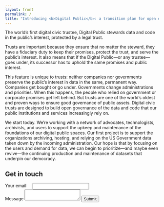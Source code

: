 ```yaml
---
layout: front
permalink: /
title: "Introducing <b>Digital Public</b>: a transition plan for open data and civic tech."
---
```

The world’s first digital civic trustee, Digital Public stewards data and code in the public’s interest, protected by a legal trust. 

Trusts are important because they ensure that no matter the steward, they have a fiduciary duty to keep their promises, protect the trust, and serve the public’s interest. It also means that if the Digital Public—or any trustee—goes under, its successor has to uphold the same promises and public interest. 

This feature is unique to trusts: neither companies nor governments preserve the public’s interest in data in the same, permanent way. Companies get bought or go under. Governments change administrations and priorities. When this happens, the people who relied on government or corporate promises get left behind. But trusts are one of the world’s oldest and proven ways to ensure good governance of public assets. Digital civic trusts are designed to build open governance of the data and code that our public institutions and services increasingly rely on. 

We start today. We’re working with a network of advocates, technologists, archivists, and users to support the upkeep and maintenance of the foundations of our digital public spaces. Our first project is to support the organizations archiving, hosting, and relying on the US Government data taken down by the incoming administration. Our hope is that by focusing on the users and demand for data, we can begin to prioritize—and maybe even revive—the continuing production and maintenance of datasets that underpin our democracy. 


## Get in touch

<form action="https://formspree.io/keith.porcaro+trusts@gmail.com"
      method="POST">
  <div class="row">
    <div class="six columns">
      <label for="email">Your email</label>
      <input class="u-full-width" type="email" name="_replyto" id="email">
    </div>
    
  </div>
  <label for="message">Message</label>
  <textarea class="u-full-width" name="message" id="message"></textarea>
  <input type="text" name="_gotcha" style="display:none" />
  <input class="button-primary" type="submit" value="Submit">
</form>